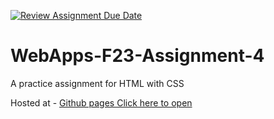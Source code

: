 [![Review Assignment Due Date](https://classroom.github.com/assets/deadline-readme-button-24ddc0f5d75046c5622901739e7c5dd533143b0c8e959d652212380cedb1ea36.svg)](https://classroom.github.com/a/4tKarLeg)
# WebApps-F23-Assignment-4
A practice assignment for HTML with CSS

Hosted at - [Github pages Click here to open]( https://44-563-webapps-f23.github.io/44563-webapps-f23-assignment4-rakesh-raya/)
